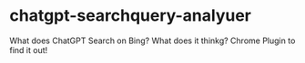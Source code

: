# chatgpt-searchquery-analyuer
What does ChatGPT Search on Bing? What does it thinkg? Chrome Plugin to find it out!
